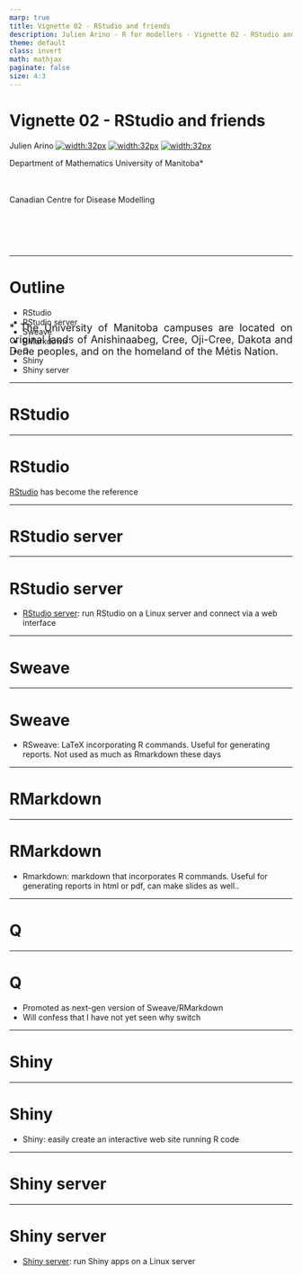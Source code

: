 ```yaml
---
marp: true
title: Vignette 02 - RStudio and friends
description: Julien Arino - R for modellers - Vignette 02 - RStudio and friends.
theme: default
class: invert
math: mathjax
paginate: false
size: 4:3
---
```


<style>
  .theorem {
    text-align:justify;
    background-color:#16a085;
    border-radius:20px;
    padding:10px 20px 10px 20px;
    box-shadow: 0px 1px 5px #999;  margin-bottom: 10px;
  }
  .definition {
    text-align:justify;
    background-color:#ededde;
    border-radius:20px;
    padding:10px 20px 10px 20px;
    box-shadow: 0px 1px 5px #999;
    margin-bottom: 10px;
  }
  img[alt~="center"] {
    display: block;
    margin: 0 auto;
  }
</style>

<!-- backgroundColor: black -->
<!-- _backgroundImage: "linear-gradient(to top, #85110d, 1%, black)" -->
# Vignette 02 - RStudio and friends

Julien Arino [![width:32px](https://raw.githubusercontent.com/julien-arino/presentations/main/FIGS/icons/email-round.png)](mailto:Julien.Arino@umanitoba.ca) [![width:32px](https://raw.githubusercontent.com/julien-arino/presentations/main/FIGS/icons/world-wide-web.png)](https://julien-arino.github.io/) [![width:32px](https://raw.githubusercontent.com/julien-arino/presentations/main/FIGS/icons/github-icon.png)](https://github.com/julien-arino)

Department of Mathematics
University of Manitoba*

<div style = "font-size:18px; margin-top:-10px; padding-bottom:30px;"></div>

Canadian Centre for Disease Modelling

<div style = "text-align: justify; position: relative; bottom: -5%; font-size:18px;">
* The University of Manitoba campuses are located on original lands of Anishinaabeg, Cree, Oji-Cree, Dakota and Dene peoples, and on the homeland of the Métis Nation.</div>

---

<!-- _backgroundImage: "radial-gradient(red,30%,black)" -->
# Outline

- RStudio
- RStudio server
- Sweave
- RMarkdown
- Q
- Shiny
- Shiny server

---

<!-- _backgroundImage: "linear-gradient(to bottom, red, black)" -->
# <!--fit-->RStudio

---

# RStudio

[RStudio](https://www.rstudio.com/products/rstudio/) has become the reference

---

<!-- _backgroundImage: "linear-gradient(to bottom, red, black)" -->
# <!--fit-->RStudio server

---

# RStudio server

- [RStudio server](https://www.rstudio.com/products/rstudio/#rstudio-server): run RStudio on a Linux server and connect via a web interface

---

<!-- _backgroundImage: "linear-gradient(to bottom, red, black)" -->
# <!--fit-->Sweave

---

# Sweave

- RSweave: LaTeX incorporating R commands. Useful for generating reports. Not used as much as Rmarkdown these days

---

<!-- _backgroundImage: "linear-gradient(to bottom, red, black)" -->
# <!--fit-->RMarkdown

---

# RMarkdown

- Rmarkdown: markdown that incorporates R commands. Useful for generating reports in html or pdf, can make slides as well..

---

<!-- _backgroundImage: "linear-gradient(to bottom, red, black)" -->
# <!--fit-->Q

---

# Q

- Promoted as next-gen version of Sweave/RMarkdown
- Will confess that I have not yet seen why switch

---

<!-- _backgroundImage: "linear-gradient(to bottom, red, black)" -->
# <!--fit-->Shiny

---

# Shiny

- Shiny: easily create an interactive web site running R code

---

<!-- _backgroundImage: "linear-gradient(to bottom, red, black)" -->
# <!--fit-->Shiny server

---

# Shiny server

- [Shiny server](https://www.rstudio.com/products/shiny/shiny-server/): run Shiny apps on a Linux server

